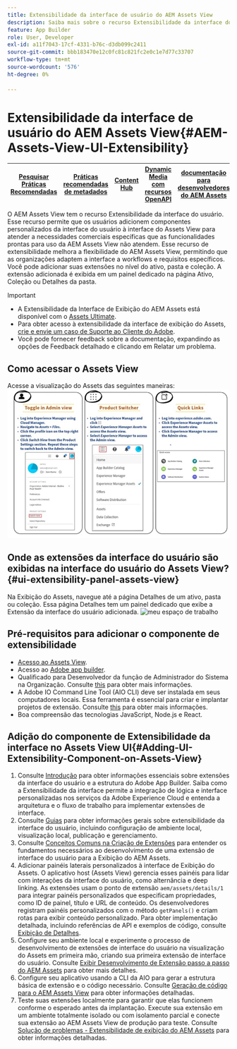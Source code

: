 ```yaml
---
title: Extensibilidade da interface de usuário do AEM Assets View
description: Saiba mais sobre o recurso Extensibilidade da interface do usuário do AEM Assets View. A interface do usuário do AEM Assets View permite adicionar componentes de interface do usuário personalizados para atender a necessidades comerciais específicas.
feature: App Builder
role: User, Developer
exl-id: a11f7043-17cf-4331-b76c-d3db099c2411
source-git-commit: bbb183470e12c0fc81c821fc2e0c1e7d77c33707
workflow-type: tm+mt
source-wordcount: '576'
ht-degree: 0%

---
```


# Extensibilidade da interface de usuário do AEM Assets View{#AEM-Assets-View-UI-Extensibility}

| [Pesquisar Práticas Recomendadas](/help/assets/search-best-practices.md) | [Práticas recomendadas de metadados](/help/assets/metadata-best-practices.md) | [Content Hub](/help/assets/product-overview.md) | [Dynamic Media com recursos OpenAPI](/help/assets/dynamic-media-open-apis-overview.md) | [documentação para desenvolvedores do AEM Assets](https://developer.adobe.com/experience-cloud/experience-manager-apis/) |
| ------------- | --------------------------- |---------|----|-----|

O AEM Assets View tem o recurso Extensibilidade da interface do usuário. Esse recurso permite que os usuários adicionem componentes personalizados da interface do usuário à interface do Assets View para atender a necessidades comerciais específicas que as funcionalidades prontas para uso da AEM Assets View não atendem. Esse recurso de extensibilidade melhora a flexibilidade do AEM Assets View, permitindo que as organizações adaptem a interface a workflows e requisitos específicos.
Você pode adicionar suas extensões no nível do ativo, pasta e coleção. A extensão adicionada é exibida em um painel dedicado na página Ativo, Coleção ou Detalhes da pasta.

>[!IMPORTANT]
>
> * A Extensibilidade da Interface de Exibição do AEM Assets está disponível com o [Assets Ultimate](/help/assets/assets-ultimate-overview.md).
> * Para obter acesso à extensibilidade da interface de exibição do Assets, [crie e envie um caso de Suporte ao Cliente do Adobe](https://helpx.adobe.com/br/enterprise/using/support-for-experience-cloud.html).
> * Você pode fornecer feedback sobre a documentação, expandindo as opções de Feedback detalhado e clicando em Relatar um problema.

## <a id="1"></a> Como acessar o Assets View

Acesse a visualização do Assets das seguintes maneiras:
![access-assets-view-ui](/help/assets/assets/access-assets-view.jpg)

## Onde as extensões da interface do usuário são exibidas na interface do usuário do Assets View? {#ui-extensibility-panel-assets-view}

Na Exibição do Assets, navegue até a página Detalhes de um ativo, pasta ou coleção. Essa página Detalhes tem um painel dedicado que exibe a Extensão da interface do usuário adicionada.
![meu espaço de trabalho](/help/assets/assets/my-workspace-assets-view3.png)


## Pré-requisitos para adicionar o componente de extensibilidade

* [Acesso ao Assets View](#1).
* Acesso ao [Adobe app builder](https://developer.adobe.com/app-builder/docs/overview/).
* Qualificado para Desenvolvedor da função de Administrador do Sistema na Organização. Consulte [this](https://developer.adobe.com/uix/docs/guides/get-access/) para obter mais informações.
* A Adobe IO Command Line Tool (AIO CLI) deve ser instalada em seus computadores locais. Essa ferramenta é essencial para criar e implantar projetos de extensão. Consulte [this](https://developer.adobe.com/app-builder/docs/getting_started/#local-environment-set-up) para obter mais informações.
* Boa compreensão das tecnologias JavaScript, Node.js e React.

## Adição do componente de Extensibilidade da interface no Assets View UI{#Adding-UI-Extensibility-Component-on-Assets-View}

1. Consulte [Introdução](https://developer.adobe.com/uix/docs/getting-started/) para obter informações essenciais sobre extensões da interface do usuário e a estrutura do Adobe App Builder. Saiba como a Extensibilidade da interface permite a integração de lógica e interface personalizadas nos serviços da Adobe Experience Cloud e entenda a arquitetura e o fluxo de trabalho para implementar extensões de interface.
1. Consulte [Guias](https://developer.adobe.com/uix/docs/guides/) para obter informações gerais sobre extensibilidade da interface do usuário, incluindo configuração de ambiente local, visualização local, publicação e gerenciamento.
1. Consulte [Conceitos Comuns na Criação de Extensões](https://developer.adobe.com/uix/docs/services/aem-assets-view/api/commons/) para entender os fundamentos necessários ao desenvolvimento de uma extensão de interface do usuário para a Exibição do AEM Assets.
1. Adicionar painéis laterais personalizados à interface de Exibição do Assets. O aplicativo host (Assets View) gerencia esses painéis para lidar com interações da interface do usuário, como alternância e deep linking. As extensões usam o ponto de extensão `aem/assets/details/1` para integrar painéis personalizados que especificam propriedades, como ID de painel, título e URL de conteúdo. Os desenvolvedores registram painéis personalizados com o método `getPanels()` e criam rotas para exibir conteúdo personalizado. Para obter implementação detalhada, incluindo referências de API e exemplos de código, consulte [Exibição de Detalhes](https://developer.adobe.com/uix/docs/services/aem-assets-view/api/details-view/).
1. Configure seu ambiente local e experimente o processo de desenvolvimento de extensões de interface do usuário na visualização do Assets em primeira mão, criando sua primeira extensão de interface do usuário. Consulte [Exibir Desenvolvimento de Extensão passo a passo do AEM Assets](https://developer.adobe.com/uix/docs/services/aem-assets-view/extension-development/) para obter mais detalhes.
1. Configure seu aplicativo usando a CLI da AIO para gerar a estrutura básica de extensão e o código necessário. Consulte [Geração de código para o AEM Assets View](https://developer.adobe.com/uix/docs/services/aem-assets-view/code-generation/) para obter informações detalhadas.
1. Teste suas extensões localmente para garantir que elas funcionem conforme o esperado antes da implantação. Execute sua extensão em um ambiente totalmente isolado ou com isolamento parcial e conecte sua extensão ao AEM Assets View de produção para teste. Consulte [Solução de problemas - Extensibilidade de exibição do AEM Assets](https://developer.adobe.com/uix/docs/services/aem-assets-view/debug/) para obter informações detalhadas.
